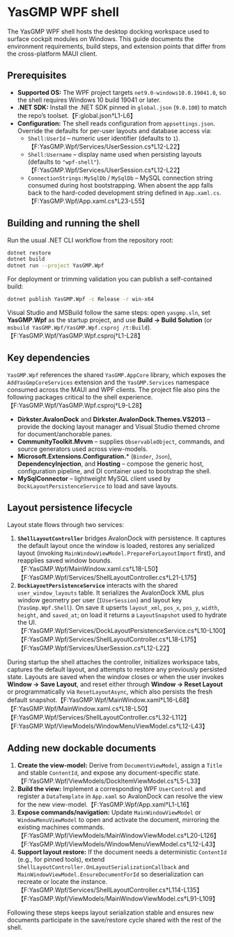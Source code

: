 # YasGMP WPF shell

The YasGMP WPF shell hosts the desktop docking workspace used to surface cockpit modules on Windows. This guide documents the environment requirements, build steps, and extension points that differ from the cross-platform MAUI client.

## Prerequisites

- **Supported OS:** The WPF project targets `net9.0-windows10.0.19041.0`, so the shell requires Windows 10 build 19041 or later.
- **.NET SDK:** Install the .NET SDK pinned in `global.json` (`9.0.100`) to match the repo’s toolset.【F:global.json†L1-L6】
- **Configuration:** The shell reads configuration from `appsettings.json`. Override the defaults for per-user layouts and database access via:
  - `Shell:UserId` – numeric user identifier (defaults to `1`).【F:YasGMP.Wpf/Services/UserSession.cs†L12-L22】
  - `Shell:Username` – display name used when persisting layouts (defaults to `"wpf-shell"`).【F:YasGMP.Wpf/Services/UserSession.cs†L12-L22】
  - `ConnectionStrings:MySqlDb` / `MySqlDb` – MySQL connection string consumed during host bootstrapping. When absent the app falls back to the hard-coded development string defined in `App.xaml.cs`.【F:YasGMP.Wpf/App.xaml.cs†L23-L55】

## Building and running the shell

Run the usual .NET CLI workflow from the repository root:

```bash
dotnet restore
dotnet build
dotnet run --project YasGMP.Wpf
```

For deployment or trimming validation you can publish a self-contained build:

```bash
dotnet publish YasGMP.Wpf -c Release -r win-x64
```

Visual Studio and MSBuild follow the same steps: open `yasgmp.sln`, set **YasGMP.Wpf** as the startup project, and use **Build → Build Solution** (or `msbuild YasGMP.Wpf/YasGMP.Wpf.csproj /t:Build`).【F:YasGMP.Wpf/YasGMP.Wpf.csproj†L1-L28】

## Key dependencies

`YasGMP.Wpf` references the shared `YasGMP.AppCore` library, which exposes the `AddYasGmpCoreServices` extension and the `YasGMP.Services` namespace consumed across the MAUI and WPF clients. The project file also pins the following packages critical to the shell experience.【F:YasGMP.Wpf/YasGMP.Wpf.csproj†L9-L28】

- **Dirkster.AvalonDock** and **Dirkster.AvalonDock.Themes.VS2013** – provide the docking layout manager and Visual Studio themed chrome for document/anchorable panes.
- **CommunityToolkit.Mvvm** – supplies `ObservableObject`, commands, and source generators used across view-models.
- **Microsoft.Extensions.Configuration.*** (`Binder`, `Json`), **DependencyInjection**, and **Hosting** – compose the generic host, configuration pipeline, and DI container used to bootstrap the shell.
- **MySqlConnector** – lightweight MySQL client used by `DockLayoutPersistenceService` to load and save layouts.

## Layout persistence lifecycle

Layout state flows through two services:

1. **`ShellLayoutController`** bridges AvalonDock with persistence. It captures the default layout once the window is loaded, restores any serialized layout (invoking `MainWindowViewModel.PrepareForLayoutImport` first), and reapplies saved window bounds.【F:YasGMP.Wpf/MainWindow.xaml.cs†L18-L50】【F:YasGMP.Wpf/Services/ShellLayoutController.cs†L21-L175】
2. **`DockLayoutPersistenceService`** interacts with the shared `user_window_layouts` table. It serializes the AvalonDock XML plus window geometry per user (`IUserSession`) and layout key (`YasGmp.Wpf.Shell`). On save it upserts `layout_xml`, `pos_x`, `pos_y`, `width`, `height`, and `saved_at`; on load it returns a `LayoutSnapshot` used to hydrate the UI.【F:YasGMP.Wpf/Services/DockLayoutPersistenceService.cs†L10-L100】【F:YasGMP.Wpf/Services/ShellLayoutController.cs†L18-L175】【F:YasGMP.Wpf/Services/UserSession.cs†L12-L22】

During startup the shell attaches the controller, initializes workspace tabs, captures the default layout, and attempts to restore any previously persisted state. Layouts are saved when the window closes or when the user invokes **Window → Save Layout**, and reset either through **Window → Reset Layout** or programmatically via `ResetLayoutAsync`, which also persists the fresh default snapshot.【F:YasGMP.Wpf/MainWindow.xaml†L16-L68】【F:YasGMP.Wpf/MainWindow.xaml.cs†L18-L50】【F:YasGMP.Wpf/Services/ShellLayoutController.cs†L32-L112】【F:YasGMP.Wpf/ViewModels/WindowMenuViewModel.cs†L12-L43】

## Adding new dockable documents

1. **Create the view-model:** Derive from `DocumentViewModel`, assign a `Title` and stable `ContentId`, and expose any document-specific state.【F:YasGMP.Wpf/ViewModels/DockItemViewModel.cs†L5-L33】
2. **Build the view:** Implement a corresponding WPF `UserControl` and register a `DataTemplate` in `App.xaml` so AvalonDock can resolve the view for the new view-model.【F:YasGMP.Wpf/App.xaml†L1-L16】
3. **Expose commands/navigation:** Update `MainWindowViewModel` or `WindowMenuViewModel` to open and activate the document, mirroring the existing machines commands.【F:YasGMP.Wpf/ViewModels/MainWindowViewModel.cs†L20-L126】【F:YasGMP.Wpf/ViewModels/WindowMenuViewModel.cs†L12-L43】
4. **Support layout restore:** If the document needs a deterministic `ContentId` (e.g., for pinned tools), extend `ShellLayoutController.OnLayoutSerializationCallback` and `MainWindowViewModel.EnsureDocumentForId` so deserialization can recreate or locate the instance.【F:YasGMP.Wpf/Services/ShellLayoutController.cs†L114-L135】【F:YasGMP.Wpf/ViewModels/MainWindowViewModel.cs†L91-L109】

Following these steps keeps layout serialization stable and ensures new documents participate in the save/restore cycle shared with the rest of the shell.
